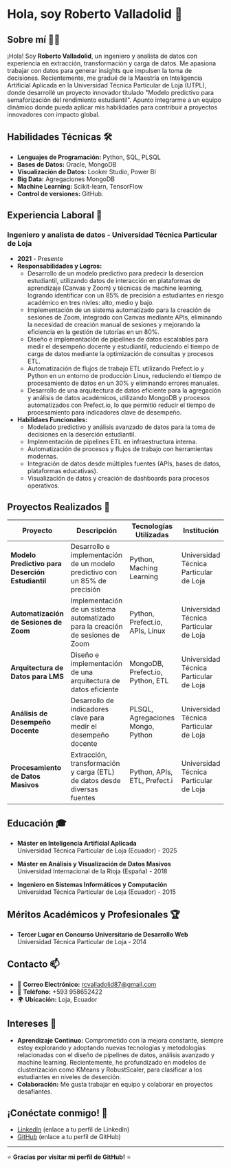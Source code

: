 # Hola, soy Roberto Valladolid 👋

<!--
**robertovalladolid/robertovalladolid** es un repositorio especial porque su `README.md` (este archivo) aparece en tu perfil de GitHub.
-->

## Sobre mí 👨‍💻

¡Hola! Soy **Roberto Valladolid**, un ingeniero y analista de datos con experiencia en extracción, transformación y carga de datos. Me apasiona trabajar con datos para generar insights que impulsen la toma de decisiones. Recientemente, me gradué de la Maestría en Inteligencia Artificial Aplicada en la Universidad Técnica Particular de Loja (UTPL), donde desarrollé un proyecto innovador titulado "Modelo predictivo para semaforización del rendimiento estudiantil".
Apunto integrarme a un equipo dinámico donde pueda aplicar mis habilidades para contribuir a proyectos innovadores con impacto global.

## Habilidades Técnicas 🛠️

- **Lenguajes de Programación:** Python, SQL, PLSQL
- **Bases de Datos:** Oracle, MongoDB
- **Visualización de Datos:** Looker Studio, Power BI
- **Big Data:** Agregaciones MongoDB
- **Machine Learning:** Scikit-learn, TensorFlow
- **Control de versiones:** GitHub.

## Experiencia Laboral 💼

### **Ingeniero y analista de datos** - Universidad Técnica Particular de Loja
- **2021** - Presente
- **Responsabilidades y Logros:**
  - Desarrollo de un modelo predictivo para predecir la desercion estudiantil, utilizando datos de interacción en plataformas de aprendizaje (Canvas y Zoom) y técnicas de machine learning, logrando identificar con un 85% de precisión a estudiantes en riesgo académico en tres nivles: alto, medio y bajo.
  - Implementación de un sistema automatizado para la creación de sesiones de Zoom, integrado con Canvas mediante APIs, eliminando la necesidad de creación manual de sesiones y mejorando la eficiencia en la gestión de tutorías en un 80%.
  - Diseño e implementación de pipelines de datos escalables para medir el desempeño docente y estudiantil, reduciendo el tiempo de carga de datos mediante la optimización de consultas y procesos ETL.
  - Automatización de flujos de trabajo ETL utilizando Prefect.io y Python en un entorno de producción Linux, reduciendo el tiempo de procesamiento de datos en un 30% y eliminando errores manuales.
  - Desarrollo de una arquitectura de datos eficiente para la agregación y análisis de datos académicos, utilizando MongoDB y procesos automatizados con Prefect.io, lo que permitió reducir el tiempo de procesamiento para indicadores clave de desempeño.
- **Habilidaes Funcionales:**
  - Modelado predictivo y análisis avanzado de datos para la toma de decisiones en la deserción estudiantil.
  - Implementación de pipelines ETL en infraestructura interna.
  - Automatización de procesos y flujos de trabajo con herramientas modernas.
  - Integración de datos desde múltiples fuentes (APIs, bases de datos, plataformas educativas).
  - Visualización de datos y creación de dashboards para procesos operativos.

## Proyectos Realizados 📂

| **Proyecto**                                      | **Descripción**                                                                 | **Tecnologías Utilizadas**        | **Institución**                        |
|---------------------------------------------------|---------------------------------------------------------------------------------|-----------------------------------|----------------------------------------|
| **Modelo Predictivo para Deserción Estudiantil**  | Desarrollo e implementación de un modelo predictivo con un 85% de precisión     | Python, Maching Learning          | Universidad Técnica Particular de Loja |
| **Automatización de Sesiones de Zoom**            | Implementación de un sistema automatizado para la creación de sesiones de Zoom  | Python, Prefect.io, APIs, Linux   | Universidad Técnica Particular de Loja |
| **Arquitectura de Datos para LMS**                | Diseño e implementación de una arquitectura de datos eficiente                  | MongoDB, Prefect.io, Python, ETL  | Universidad Técnica Particular de Loja |
| **Análisis de Desempeño Docente**                 | Desarrollo de indicadores clave para medir el desempeño docente                 | PLSQL, Agregaciones Mongo, Python | Universidad Técnica Particular de Loja |
| **Procesamiento de Datos Masivos**                | Extracción, transformación y carga (ETL) de datos desde diversas fuentes        | Python, APIs, ETL, Prefect.i      | Universidad Técnica Particular de Loja |

## Educación 🎓

- **Máster en Inteligencia Artificial Aplicada**  
  Universidad Técnica Particular de Loja (Ecuador) - 2025

- **Máster en Análisis y Visualización de Datos Masivos**  
  Universidad Internacional de la Rioja (España) - 2018

- **Ingeniero en Sistemas Informáticos y Computación**  
  Universidad Técnica Particular de Loja (Ecuador) - 2015

## Méritos Académicos y Profesionales 🏆

- **Tercer Lugar en Concurso Universitario de Desarrollo Web**  
  Universidad Técnica Particular de Loja - 2014

## Contacto 📫

- 📧 **Correo Electrónico:** [rcvalladolid87@gmail.com](mailto:rcvalladolid87@gmail.com)
- 📱 **Teléfono:** +593 958652422
- 🌍 **Ubicación:** Loja, Ecuador

## Intereses 🌱

- **Aprendizaje Continuo:** Comprometido con la mejora constante, siempre estoy explorando y adoptando nuevas tecnologías y metodologías relacionadas con el diseño de pipelines de datos, análisis avanzado y machine learning. Recientemente, he profundizado en modelos de clusterización como KMeans y RobustScaler, para clasificar a los estudiantes en niveles de deserción.
- **Colaboración:** Me gusta trabajar en equipo y colaborar en proyectos desafiantes.

## ¡Conéctate conmigo! 🤝

- [LinkedIn](#) (enlace a tu perfil de LinkedIn)
- [GitHub](#) (enlace a tu perfil de GitHub)

---

⭐️ **Gracias por visitar mi perfil de GitHub!** ⭐️
